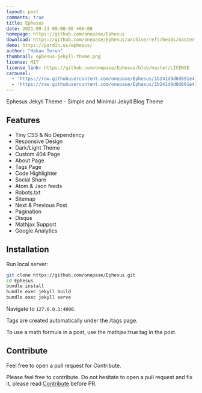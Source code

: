 ```yaml
---
layout: post
comments: true
title: Ephesus
date: 2021-09-23 09:00:00 +06:00
homepage: https://github.com/onepase/Ephesus
download: https://github.com/onepase/Ephesus/archive/refs/heads/master.zip
demo: https://pardin.us/ephesus/
author: "Hakan Torun"
thumbnail: ephesus-jekyll-theme.png
license: MIT
license_link: https://github.com/onepase/Ephesus/blob/master/LICENSE
carousel:
  - 'https://raw.githubusercontent.com/onepase/Ephesus/1b241d9d0d891e4187a7ab653b271204b36a9e72/light.png'
  - 'https://raw.githubusercontent.com/onepase/Ephesus/1b241d9d0d891e4187a7ab653b271204b36a9e72/dark.png'
---
```


Ephesus Jekyll Theme - Simple and Minimal Jekyll Blog Theme

## Features

* Tiny CSS & No Dependency
* Responsive Design
* Dark/Light Theme
* Custom 404 Page
* About Page
* Tags Page
* Code Highlighter
* Social Share
* Atom & Json feeds
* Robots.txt
* Sitemap
* Next & Previous Post
* Pagination
* Disqus
* Mathjax Support
* Google Analytics

## Installation

Run local server:

```bash
git clone https://github.com/onepase/Ephesus.git
cd Ephesus
bundle install
bundle exec jekyll build
bundle exec jekyll serve
```

Navigate to `127.0.0.1:4000`.

Tags are created automatically under the /tags page.

To use a math formula in a post, use the mathjax:true tag in the post.

## Contribute

Feel free to open a pull request for Contribute.

Please feel free to contribute. Do not hesitate to open a pull request and fix it, please read [Contribute](https://github.com/onepase/Ephesus/blob/master/Contribute.md) before PR.

